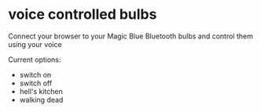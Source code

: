 # voice controlled bulbs
Connect your browser to your Magic Blue Bluetooth bulbs and control them using your voice

Current options:
- switch on
- switch off
- hell's kitchen
- walking dead


